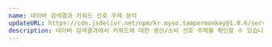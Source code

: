 ```yaml
---
name: 네이버 검색결과 키워드 선호 주제 분석
updateURL: https://cdn.jsdelivr.net/npm/kr.myso.tampermonkey@1.0.6/service/com.naver.search-category.analysis.user.js
description: 네이버 검색결과에서 키워드에 대한 생산/소비 선호 주제를 확인할 수 있습니다.
---
```

